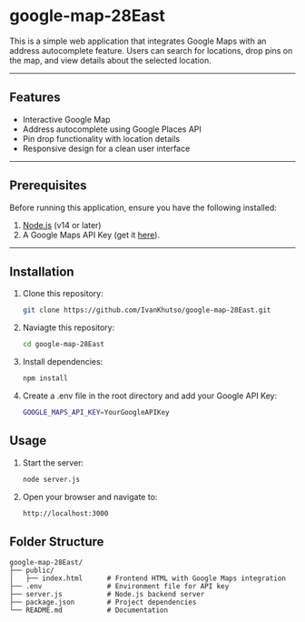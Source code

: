 # google-map-28East

This is a simple web application that integrates Google Maps with an address autocomplete feature. Users can search for locations, drop pins on the map, and view details about the selected location.

---

## Features

- Interactive Google Map
- Address autocomplete using Google Places API
- Pin drop functionality with location details
- Responsive design for a clean user interface

---

## Prerequisites

Before running this application, ensure you have the following installed:

1. [Node.js](https://nodejs.org/) (v14 or later)
2. A Google Maps API Key (get it [here](https://console.cloud.google.com/)).

---

## Installation

1. Clone this repository:
   ```bash
   git clone https://github.com/IvanKhutso/google-map-28East.git

2. Naviagte this repository:
   ```bash
   cd google-map-28East
3. Install dependencies:
   ```bash
   npm install

3. Create a .env file in the root directory and add your Google API Key:
   ```bash
   GOOGLE_MAPS_API_KEY=YourGoogleAPIKey
## Usage

1. Start the server:
   ```bash
   node server.js
2. Open your browser and navigate to:
   ```bash
   http://localhost:3000


## Folder Structure
```
google-map-28East/
├── public/
│   ├── index.html      # Frontend HTML with Google Maps integration
├── .env                # Environment file for API key
├── server.js           # Node.js backend server
├── package.json        # Project dependencies
└── README.md           # Documentation
